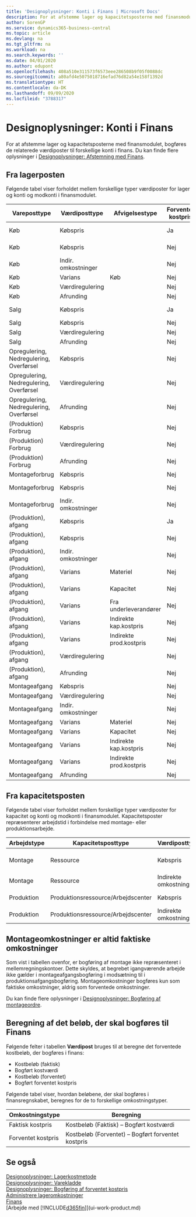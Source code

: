```yaml
---
title: 'Designoplysninger: Konti i Finans | Microsoft Docs'
description: For at afstemme lager og kapacitetsposterne med finansmodulet, bogføres de relaterede værdiposter til forskellige konti i finans.
author: SorenGP
ms.service: dynamics365-business-central
ms.topic: article
ms.devlang: na
ms.tgt_pltfrm: na
ms.workload: na
ms.search.keywords: ''
ms.date: 04/01/2020
ms.author: edupont
ms.openlocfilehash: 408a510e311573f6573eee286508b9f05f0088dc
ms.sourcegitcommit: a80afd4e5075018716efad76d82a54e158f1392d
ms.translationtype: HT
ms.contentlocale: da-DK
ms.lasthandoff: 09/09/2020
ms.locfileid: "3788317"
---
```

# <a name="design-details-accounts-in-the-general-ledger"></a>Designoplysninger: Konti i Finans
For at afstemme lager og kapacitetsposterne med finansmodulet, bogføres de relaterede værdiposter til forskellige konti i finans. Du kan finde flere oplysninger i [Designoplysninger: Afstemning med Finans](design-details-reconciliation-with-the-general-ledger.md).  

## <a name="from-the-inventory-ledger"></a>Fra lagerposten  
Følgende tabel viser forholdet mellem forskellige typer værdiposter for lager og konti og modkonti i finansmodulet.  

|**Vareposttype**|**Værdiposttype**|**Afvigelsestype**|**Forventet kostpris**|**Konto**|**Modkonto**|  
|--------------------------------|--------------------------|-----------------------|-----------------------|-----------------|---------------------------|  
|Køb|Købspris||Ja|Lager (mellemregningskonto)|Lagerperiod.konto (mellemkto.)|  
|Køb|Købspris||Nej|Lagerbeholdning|Tillagte direkte omkostninger|  
|Køb|Indir. omkostninger||Nej|Lagerbeholdning|Tillagte indir. prod.omkostn.|  
|Køb|Varians|Køb|Nej|Lagerbeholdning|Købsafvigelse|  
|Køb|Værdiregulering||Nej|Lagerbeholdning|Lagerregulering|  
|Køb|Afrunding||Nej|Lagerbeholdning|Lagerregulering|  
|Salg|Købspris||Ja|Lager (mellemregningskonto)|Vareforbrug (mellemkto.)|  
|Salg|Købspris||Nej|Lagerbeholdning|VAREFORBRUG|  
|Salg|Værdiregulering||Nej|Lagerbeholdning|Lagerregulering|  
|Salg|Afrunding||Nej|Lagerbeholdning|Lagerregulering|  
|Opregulering, Nedregulering, Overførsel|Købspris||Nej|Lagerbeholdning|Lagerregulering|  
|Opregulering, Nedregulering, Overførsel|Værdiregulering||Nej|Lagerbeholdning|Lagerregulering|  
|Opregulering, Nedregulering, Overførsel|Afrunding||Nej|Lagerbeholdning|Lagerregulering|  
|(Produktion) Forbrug|Købspris||Nej|Lagerbeholdning|Igv. arb|  
|(Produktion) Forbrug|Værdiregulering||Nej|Lagerbeholdning|Lagerregulering|  
|(Produktion) Forbrug|Afrunding||Nej|Lagerbeholdning|Lagerregulering|  
|Montageforbrug|Købspris||Nej|Lagerbeholdning|Lagerregulering|  
|Montageforbrug|Købspris||Nej|Tillagte direkte omkostninger|Lagerregulering|  
|Montageforbrug|Indir. omkostninger||Nej|Tillagte indir. prod.omkostn.|Lagerregulering|  
|(Produktion), afgang|Købspris||Ja|Lager (mellemregningskonto)|Igv. arb|  
|(Produktion), afgang|Købspris||Nej|Lagerbeholdning|Igv. arb|  
|(Produktion), afgang|Indir. omkostninger||Nej|Lagerbeholdning|Tillagte indir. prod.omkostn.|  
|(Produktion), afgang|Varians|Materiel|Nej|Lagerbeholdning|Mat.kost.afvigelse|  
|(Produktion), afgang|Varians|Kapacitet|Nej|Lagerbeholdning|Kap.kost.afvigelse|  
|(Produktion), afgang|Varians|Fra underleverandører|Nej|Lagerbeholdning|Underlev.kostafvigelse|  
|(Produktion), afgang|Varians|Indirekte kap.kostpris|Nej|Lagerbeholdning|Indir. kap.kostprisafv.|  
|(Produktion), afgang|Varians|Indirekte prod.kostpris|Nej|Lagerbeholdning|Indir. prod.kostprisafv.|  
|(Produktion), afgang|Værdiregulering||Nej|Lagerbeholdning|Lagerregulering|  
|(Produktion), afgang|Afrunding||Nej|Lagerbeholdning|Lagerregulering|  
|Montageafgang|Købspris||Nej|Lagerbeholdning|Lagerregulering|  
|Montageafgang|Værdiregulering||Nej|Lagerbeholdning|Lagerregulering|  
|Montageafgang|Indir. omkostninger||Nej|Lagerbeholdning|Tillagte indir. prod.omkostn.|  
|Montageafgang|Varians|Materiel|Nej|Lagerbeholdning|Mat.kost.afvigelse|  
|Montageafgang|Varians|Kapacitet|Nej|Lagerbeholdning|Kap.kost.afvigelse|  
|Montageafgang|Varians|Indirekte kap.kostpris|Nej|Lagerbeholdning|Indir. kap.kostprisafv.|  
|Montageafgang|Varians|Indirekte prod.kostpris|Nej|Lagerbeholdning|Indir. prod.kostprisafv.|  
|Montageafgang|Afrunding||Nej|Lagerbeholdning|Lagerregulering|  

## <a name="from-the-capacity-ledger"></a>Fra kapacitetsposten  
 Følgende tabel viser forholdet mellem forskellige typer værdiposter for kapacitet og konti og modkonti i finansmodulet. Kapacitetsposter repræsenterer arbejdstid i forbindelse med montage- eller produktionsarbejde.  

|**Arbejdstype**|**Kapacitetsposttype**|**Værdiposttype**|**Konto**|**Modkonto**|  
|-------------------|------------------------------------|--------------------------|-----------------|---------------------------|  
|Montage|Ressource|Købspris|Tillagte direkte omkostninger|Lagerregulering|  
|Montage|Ressource|Indirekte omkostning|Tillagte indir. prod.omkostn.|Lagerregulering|  
|Produktion|Produktionsressource/Arbejdscenter|Købspris|VIA-konto|Tillagte direkte omkostninger|  
|Produktion|Produktionsressource/Arbejdscenter|Indirekte omkostning|VIA-konto|Tillagte indir. prod.omkostn.|  

## <a name="assembly-costs-are-always-actual"></a>Montageomkostninger er altid faktiske omkostninger  
 Som vist i tabellen ovenfor, er bogføring af montage ikke repræsenteret i mellemregningskontoer. Dette skyldes, at begrebet igangværende arbejde ikke gælder i montageafgangsbogføring i modsætning til i produktionsafgangsbogføring. Montageomkostninger bogføres kun som faktiske omkostninger, aldrig som forventede omkostninger.  

 Du kan finde flere oplysninger i [Designoplysninger: Bogføring af montageordre](design-details-assembly-order-posting.md).  

## <a name="calculating-the-amount-to-post-to-the-general-ledger"></a>Beregning af det beløb, der skal bogføres til Finans  
 Følgende felter i tabellen **Værdipost** bruges til at beregne det forventede kostbeløb, der bogføres i finans:  

-   Kostbeløb (faktisk)  
-   Bogført kostværdi  
-   Kostbeløb (forventet)  
-   Bogført forventet kostpris  

Følgende tabel viser, hvordan beløbene, der skal bogføres i finansregnskabet, beregnes for de to forskellige omkostningstyper.  

|Omkostningstype|Beregning|  
|---------------|-----------------|  
|Faktisk kostpris|Kostbeløb (Faktisk) – Bogført kostværdi|  
|Forventet kostpris|Kostbeløb (Forventet) – Bogført forventet kostpris|  

## <a name="see-also"></a>Se også  
 [Designoplysninger: Lagerkostmetode](design-details-inventory-costing.md)   
 [Designoplysninger: Varekladde](design-details-inventory-posting.md)   
 [Designoplysninger: Bogføring af forventet kostpris](design-details-expected-cost-posting.md)  
 [Administrere lageromkostninger](finance-manage-inventory-costs.md)  
 [Finans](finance.md)  
 [Arbejde med [!INCLUDE[d365fin](includes/d365fin_md.md)]](ui-work-product.md)  
